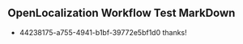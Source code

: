 ## OpenLocalization Workflow Test MarkDown
* 44238175-a755-4941-b1bf-39772e5bf1d0 
thanks!<!--HONumber=Mar16_HO2-->
